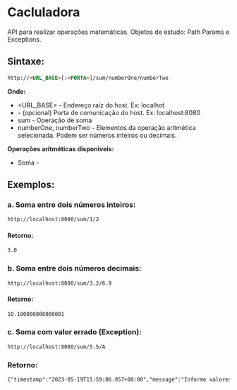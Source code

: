 # Cacluladora

API para realizar operações matemáticas.
Objetos de estudo: Path Params e Exceptions.

## Sintaxe:

```HTML
http://<URL_BASE>[:<PORTA>]/sum/numberOne/numberTwo
```

**Onde:**

* <URL_BASE> - Endereço raiz do host. Ex: localhot
* <PORTA> - (opcional) Porta de comunicação do host. Ex: localhost:8080
* sum - Operação de soma
* numberOne, numberTwo - Elementos da operação aritmética selecionada. Podem ser números inteiros ou decimais.

**Operações aritméticas disponiveis:**

* Soma -

## Exemplos:

### a. Soma entre dois números inteiros:

```HTML
http://localhost:8080/sum/1/2
```

#### Retorno:

```HTML
3.0
```

### b. Soma entre dois números decimais:

```HTML
http://localhost:8080/sum/3.2/6.9
```

#### Retorno:

```HTML
10.100000000000001
```

### c. Soma com valor errado (Exception):

```HTML
http://localhost:8080/sum/5.5/A
```

### Retorno:

```HTML
{"timestamp":"2023-05-19T15:59:06.957+00:00","message":"Informe valores numericos!","details":"uri=/sum/5.5/A"}
```
